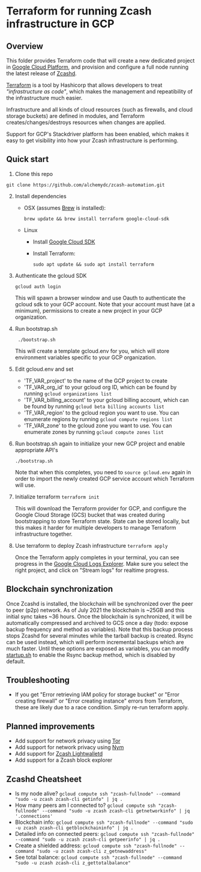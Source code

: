 # Terraform for running Zcash infrastructure in GCP

## Overview
This folder provides Terraform code that will create a new dedicated project in [Google Cloud Platform](https://cloud.google.com/), and provision and configure a full node running the latest release of [Zcashd](https://github.com/zcash/zcash).

[Terraform](https://www.terraform.io) is a tool by Hashicorp that allows developers to treat _"infrastructure as code"_, which makes the management and repeatibility of the infrastructure much easier.  

Infrastructure and all kinds of cloud resources (such as firewalls, and cloud storage buckets) are defined in modules, and Terraform creates/changes/destroys resources when changes are applied.

Support for GCP's Stackdriver platform has been enabled, which makes it easy to get visibility into how your Zcash infrastructure is performing.

## Quick start
1. Clone this repo
  ```console
  git clone https://github.com/alchemydc/zcash-automation.git
  ```
2. Install dependencies
   * OSX
     (assumes [Brew](https://brew.sh/) is installed):
     ```console
     brew update && brew install terraform google-cloud-sdk
     ```

   * Linux
     * Install [Google Cloud SDK](https://cloud.google.com/sdk/docs/install#linux)

     * Install Terraform:
        ```console
        sudo apt update && sudo apt install terraform
        ```

3. Authenticate the gcloud SDK
    ```console
    gcloud auth login
    ```
    This will spawn a browser window and use Oauth to authenticate the gcloud sdk to your GCP account.  Note that your account must have (at a minimum), permissions to create a new project in your GCP organization.

4. Run bootstrap.sh
   ```console
    ./bootstrap.sh
   ```
   This will create a template gcloud.env for you, which will store environment variables specific to your GCP organization.

5. Edit gcloud.env and set
    * 'TF_VAR_project' to the name of the GCP project to create
    * 'TF_VAR_org_id' to your gcloud org ID, which can be found by running `gcloud organizations list`
    * 'TF_VAR_billing_account' to your gcloud billing account, which can be found by running `gcloud beta billing accounts list`
    * 'TF_VAR_region' to the gcloud region you want to use. You can enumerate regions by running `gcloud compute regions list`
    * 'TF_VAR_zone' to the gcloud zone you want to use. You can enumerate zones by running `gcloud compute zones list`

6. Run bootstrap.sh again to initialize your new GCP project and enable appropriate API's
    ```console
    ./bootstrap.sh
    ```

    Note that when this completes, you need to `source gcloud.env` again in order to import the newly created GCP service account which Terraform will use.

7. Initialize terraform
    `terraform init`

    This will download the Terraform provider for GCP, and configure the Google Cloud Storage (GCS) bucket that was created during bootstrapping to store Terraform state.  State can be stored locally, but this makes it harder for multiple developers to manage Terraform infrastructure together.

8. Use terraform to deploy Zcash infrastructure
    `terraform apply`

    Once the Terraform apply completes in your terminal, you can see progress in the [Google Cloud Logs Explorer](https://console.cloud.google.com/logs/).  Make sure you select the right project, and click on "Stream logs" for realtime progress.
    

## Blockchain synchronization
Once Zcashd is installed, the blockchain will be synchronized over the peer to peer (p2p) network.  As of July 2021 the blockchain is ~25GB and this initial sync takes ~36 hours.  Once the blockchain is synchronized, it will be automatically compressed and archived to GCS once a day (todo: expose backup frequency and method as variables).  Note that this backup process stops Zcashd for several minutes while the tarball backup is created.  Rsync can be used instead, which will perform incremental backups which are much faster.  Until these options are exposed as variables, you can modify [startup.sh](modules/fullnode/startup.sh) to enable the Rsync backup method, which is disabled by default.

## Troubleshooting
* If you get "Error retrieving IAM policy for storage bucket" or "Error creating firewall" or "Error creating instance" errors from Terraform, these are likely due to a race condition. Simply re-run terraform apply.


## Planned improvements
* Add support for network privacy using [Tor](https://www.torproject.org/)
* Add support for network privacy using [Nym](https://nymtech.net/)
* Add support for [Zcash Lightwalletd](https://github.com/zcash/lightwalletd/)
* Add support for a Zcash block explorer

## Zcashd Cheatsheet
* Is my node alive? `gcloud compute ssh "zcash-fullnode" --command "sudo -u zcash zcash-cli getinfo" | jq .`
* How many peers am I connected to? `gcloud compute ssh "zcash-fullnode" --command "sudo -u zcash zcash-cli getnetworkinfo" | jq '.connections'`
* Blockchain info: `gcloud compute ssh "zcash-fullnode" --command "sudo -u zcash zcash-cli getblockchaininfo" | jq .`
* Detailed info on connected peers: `gcloud compute ssh "zcash-fullnode" --command "sudo -u zcash zcash-cli getpeerinfo" | jq .`
* Create a shielded address: `gcloud compute ssh "zcash-fullnode" --command "sudo -u zcash zcash-cli z_getnewaddress"`
* See total balance: `gcloud compute ssh "zcash-fullnode" --command "sudo -u zcash zcash-cli z_gettotalbalance"`
